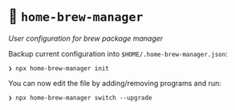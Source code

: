 # 🍺 `home-brew-manager`

_User configuration for brew package manager_

Backup current configuration into `$HOME/.home-brew-manager.json`:

```
❯ npx home-brew-manager init                                             
```

You can now edit the file by adding/removing programs and run:

```
❯ npx home-brew-manager switch --upgrade
```
